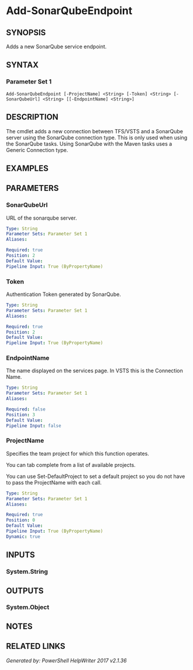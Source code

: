﻿# Add-SonarQubeEndpoint

## SYNOPSIS
Adds a new SonarQube service endpoint.

## SYNTAX

### Parameter Set 1
```
Add-SonarQubeEndpoint [-ProjectName] <String> [-Token] <String> [-SonarQubeUrl] <String> [[-EndpointName] <String>]
```

## DESCRIPTION
The cmdlet adds a new connection between TFS/VSTS and a SonarQube server using the SonarQube connection type.  This is only used when using the SonarQube tasks. Using SonarQube with the Maven tasks uses a Generic Connection type.

## EXAMPLES

## PARAMETERS

### SonarQubeUrl
URL of the sonarqube server.

```yaml
Type: String
Parameter Sets: Parameter Set 1
Aliases: 

Required: true
Position: 2
Default Value: 
Pipeline Input: True (ByPropertyName)
```

### Token
Authentication Token generated by SonarQube.

```yaml
Type: String
Parameter Sets: Parameter Set 1
Aliases: 

Required: true
Position: 2
Default Value: 
Pipeline Input: True (ByPropertyName)
```

### EndpointName
The name displayed on the services page.  In VSTS this is the Connection Name.

```yaml
Type: String
Parameter Sets: Parameter Set 1
Aliases: 

Required: false
Position: 3
Default Value: 
Pipeline Input: false
```

### ProjectName
Specifies the team project for which this function operates.

You can tab complete from a list of available projects.

You can use Set-DefaultProject to set a default project so
you do not have to pass the ProjectName with each call.

```yaml
Type: String
Parameter Sets: Parameter Set 1
Aliases: 

Required: true
Position: 0
Default Value: 
Pipeline Input: True (ByPropertyName)
Dynamic: true
```

## INPUTS

### System.String


## OUTPUTS

### System.Object


## NOTES

## RELATED LINKS


*Generated by: PowerShell HelpWriter 2017 v2.1.36*

